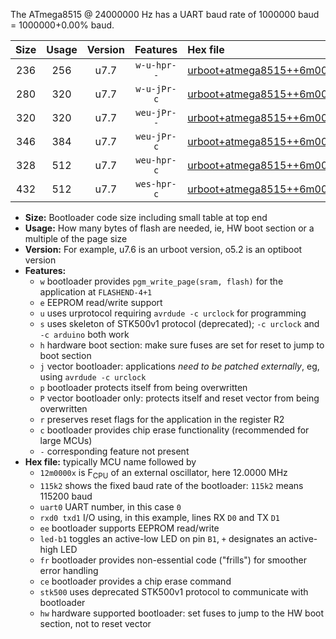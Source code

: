 The ATmega8515 @ 24000000 Hz has a UART baud rate of 1000000 baud = 1000000+0.00% baud.

|Size|Usage|Version|Features|Hex file|
|:-:|:-:|:-:|:-:|:--|
|236|256|u7.7|`w-u-hpr--`|[urboot+atmega8515++6m0000x++250k0_uart0_rxd0_txd1_led+b0_fr_hw.hex](https://raw.githubusercontent.com/stefanrueger/urboot.hex/main/cores/majorcore/atmega8515/external_oscillator/fcpu++6m0000_Hz/br++250k0_bps/urboot+atmega8515++6m0000x++250k0_uart0_rxd0_txd1_led+b0_fr_hw.hex)|
|280|320|u7.7|`w-u-jPr-c`|[urboot+atmega8515++6m0000x++250k0_uart0_rxd0_txd1_led+b0_fr_ce.hex](https://raw.githubusercontent.com/stefanrueger/urboot.hex/main/cores/majorcore/atmega8515/external_oscillator/fcpu++6m0000_Hz/br++250k0_bps/urboot+atmega8515++6m0000x++250k0_uart0_rxd0_txd1_led+b0_fr_ce.hex)|
|320|320|u7.7|`weu-jPr--`|[urboot+atmega8515++6m0000x++250k0_uart0_rxd0_txd1_ee_led+b0_fr.hex](https://raw.githubusercontent.com/stefanrueger/urboot.hex/main/cores/majorcore/atmega8515/external_oscillator/fcpu++6m0000_Hz/br++250k0_bps/urboot+atmega8515++6m0000x++250k0_uart0_rxd0_txd1_ee_led+b0_fr.hex)|
|346|384|u7.7|`weu-jPr-c`|[urboot+atmega8515++6m0000x++250k0_uart0_rxd0_txd1_ee_led+b0_fr_ce.hex](https://raw.githubusercontent.com/stefanrueger/urboot.hex/main/cores/majorcore/atmega8515/external_oscillator/fcpu++6m0000_Hz/br++250k0_bps/urboot+atmega8515++6m0000x++250k0_uart0_rxd0_txd1_ee_led+b0_fr_ce.hex)|
|328|512|u7.7|`weu-hpr-c`|[urboot+atmega8515++6m0000x++250k0_uart0_rxd0_txd1_ee_led+b0_fr_ce_hw.hex](https://raw.githubusercontent.com/stefanrueger/urboot.hex/main/cores/majorcore/atmega8515/external_oscillator/fcpu++6m0000_Hz/br++250k0_bps/urboot+atmega8515++6m0000x++250k0_uart0_rxd0_txd1_ee_led+b0_fr_ce_hw.hex)|
|432|512|u7.7|`wes-hpr-c`|[urboot+atmega8515++6m0000x++250k0_uart0_rxd0_txd1_ee_led+b0_fr_ce_stk500_hw.hex](https://raw.githubusercontent.com/stefanrueger/urboot.hex/main/cores/majorcore/atmega8515/external_oscillator/fcpu++6m0000_Hz/br++250k0_bps/urboot+atmega8515++6m0000x++250k0_uart0_rxd0_txd1_ee_led+b0_fr_ce_stk500_hw.hex)|

- **Size:** Bootloader code size including small table at top end
- **Usage:** How many bytes of flash are needed, ie, HW boot section or a multiple of the page size
- **Version:** For example, u7.6 is an urboot version, o5.2 is an optiboot version
- **Features:**
  + `w` bootloader provides `pgm_write_page(sram, flash)` for the application at `FLASHEND-4+1`
  + `e` EEPROM read/write support
  + `u` uses urprotocol requiring `avrdude -c urclock` for programming
  + `s` uses skeleton of STK500v1 protocol (deprecated); `-c urclock` and `-c arduino` both work
  + `h` hardware boot section: make sure fuses are set for reset to jump to boot section
  + `j` vector bootloader: applications *need to be patched externally*, eg, using `avrdude -c urclock`
  + `p` bootloader protects itself from being overwritten
  + `P` vector bootloader only: protects itself and reset vector from being overwritten
  + `r` preserves reset flags for the application in the register R2
  + `c` bootloader provides chip erase functionality (recommended for large MCUs)
  + `-` corresponding feature not present
- **Hex file:** typically MCU name followed by
  + `12m0000x` is F<sub>CPU</sub> of an external oscillator, here 12.0000 MHz
  + `115k2` shows the fixed baud rate of the bootloader: `115k2` means 115200 baud
  + `uart0` UART number, in this case `0`
  + `rxd0 txd1` I/O using, in this example, lines RX `D0` and TX `D1`
  + `ee` bootloader supports EEPROM read/write
  + `led-b1` toggles an active-low LED on pin `B1`, `+` designates an active-high LED
  + `fr` bootloader provides non-essential code ("frills") for smoother error handling
  + `ce` bootloader provides a chip erase command
  + `stk500` uses deprecated STK500v1 protocol to communicate with bootloader
  + `hw` hardware supported bootloader: set fuses to jump to the HW boot section, not to reset vector
